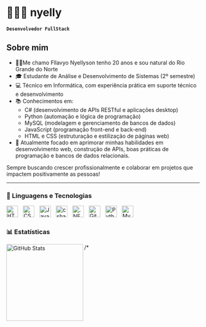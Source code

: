 # 👨🏻‍💻 nyelly

**`Desenvolvedor FullStack`**

## Sobre mim

- 👨🏻Me chamo Fllavyo Nyellyson tenho 20 anos e sou natural do Rio Grande do Norte
- 🎓 Estudante de Análise e Desenvolvimento de Sistemas (2º semestre)
- 💻 Técnico em Informática, com experiência prática em suporte técnico e desenvolvimento
- 📚 Conhecimentos em:
  - C# (desenvolvimento de APIs RESTful e aplicações desktop)
  - Python (automação e lógica de programação)
  - MySQL (modelagem e gerenciamento de bancos de dados)
  - JavaScript (programação front-end e back-end)
  - HTML e CSS (estruturação e estilização de páginas web)
- 🚀 Atualmente focado em aprimorar minhas habilidades em desenvolvimento web, construção de APIs, boas práticas de programação e bancos de dados relacionais.

Sempre buscando crescer profissionalmente e colaborar em projetos que impactem positivamente as pessoas!


---

### 🤖 Linguagens e Tecnologias

<img 
    align="left" 
    alt="HTML"
    title="HTML" 
    width="30px" 
    style="padding-right: 10px;" 
    src="https://cdn.jsdelivr.net/gh/devicons/devicon@latest/icons/html5/html5-original.svg" 
/>
<img 
    align="left" 
    alt="CSS" 
    title="CSS"
    width="30px" 
    style="padding-right: 10px;" 
    src="https://cdn.jsdelivr.net/gh/devicons/devicon@latest/icons/css3/css3-original.svg" 
/>
<img 
    align="left" 
    alt="JavaScript" 
    title="JavaScript"
    width="30px" 
    style="padding-right: 10px;" 
    src="https://cdn.jsdelivr.net/gh/devicons/devicon@latest/icons/javascript/javascript-original.svg" 
/>
<img 
    align="left" 
    alt="csharp"
    title="csharp" 
    width="30px" 
    style="padding-right: 10px;" 
    src="https://cdn.jsdelivr.net/gh/devicons/devicon@latest/icons/csharp/csharp-original.svg" 
/>
<img 
    align="left" 
    alt=".NETCore"
    title=".NETCore" 
    width="30px"  
    style="padding-right: 10px;" 
    src="https://cdn.jsdelivr.net/gh/devicons/devicon@latest/icons/dotnetcore/dotnetcore-original.svg" 
/>
<img 
    align="left" 
    alt="Git" 
    title="Git"
    width="30px" 
    style="padding-right: 10px;" 
    src="https://cdn.jsdelivr.net/gh/devicons/devicon@latest/icons/git/git-original.svg" 
/>
<img 
    align="left" 
    alt="Python" 
    title="Python"
    width="30px" 
    style="padding-right: 10px;" 
    src="https://cdn.jsdelivr.net/gh/devicons/devicon@latest/icons/python/python-original.svg" 
/>
<img 
    align="left" 
    alt="MySQL" 
    title="MySQL"
    width="30px" 
    style="padding-right: 10px;" 
    src="https://cdn.jsdelivr.net/gh/devicons/devicon@latest/icons/mysql/mysql-original.svg" 
/>

<br/>
<br/>

### 📊 Estatísticas

/*
<img 
      align="left" 
      alt="GitHub Stats" 
      height="200" 
      src="https://github-readme-stats.vercel.app/api/top-langs/?username=nyelly&theme=tokyonight&layout=compact&custom_title=Tecnologias&langs_count=9" 
  />

</p>
